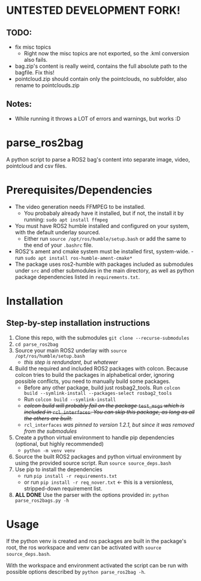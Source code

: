 # UNTESTED DEVELOPMENT FORK!
## TODO:
- fix misc topics
	- Right now the misc topics are not exported, so the .kml conversion also fails.
- bag.zip's content is really weird, contains the full absolute path to the bagfile. Fix this!
- pointcloud.zip should contain only the pointclouds, no subfolder, also rename to pointclouds.zip
## Notes:
- While running it throws a LOT of errors and warnings, but works :D
# parse_ros2bag
A python script to parse a ROS2 bag's content into separate image, video, pointcloud and csv files.

# Prerequisites/Dependencies
- The video generation needs FFMPEG to be installed.
	- You probabaly already have it installed, but if not, the install it by running: `sudo apt install ffmpeg`
- You must have ROS2 humble installed and configured on your system, with the default underlay sourced.
	- Either run `source /opt/ros/humble/setup.bash` or add the same to the end of your `.bashrc` file.
- ROS2's ament and cmake system must be installed first, system-wide.
	-run `sudo apt install ros-humble-ament-cmake*`
- The package uses ros2-humble with packages included as submodules under `src` and other submodules in the main directory, as well as python package dependencies listed in `requirements.txt`.

# Installation

## Step-by-step installation instructions
1. Clone this repo, with the submodules `git clone --recurse-submodules`
2. `cd parse_ros2bag`
3. Source your main ROS2 underlay with `source /opt/ros/humble/setup.bash`
	- _this step is rendundant, but whatewer_
4. Build the required and included ROS2 packages with colcon. Because colcon tries to build the packages in alphabetical order, ignoring possible conflicts, you need to manually build some packages.
	- Before any other package, build just rosbag2\_tools. Run `colcon build --symlink-install --packages-select rosbag2_tools`
	- Run `colcon build --symlink-install`
	- ~~_colcon build will probably fail on the package_ `test_msgs` _which is included in_ `rcl_interfaces`_. You can skip this package, as long as all the others are built._~~
	- `rcl_interfaces` _was pinned to version 1.2.1, but since it was removed from the submodules_
5. Create a python virtual environment to handle pip dependencies (optional, but highly recommended)
	- `python -m venv venv`
6. Source the built ROS2 packages and python virtual environment by using the provided source script. Run `source source_deps.bash`
7. Use pip to install the dependencies
	- run `pip install -r requirements.txt`
	- or run `pip install -r req_nover.txt` <- this is a versionless, stripped-down requirement list.
8. **ALL DONE** Use the parser with the options provided in: `python parse_ros2bags.py -h`

# Usage
If the python venv is created and ros packages are built in the package's root, the ros workspace and venv can be activated with `source source_deps.bash`.

With the workspace and environment activated the script can be run with possible options described by `python parse_ros2bag -h`.
